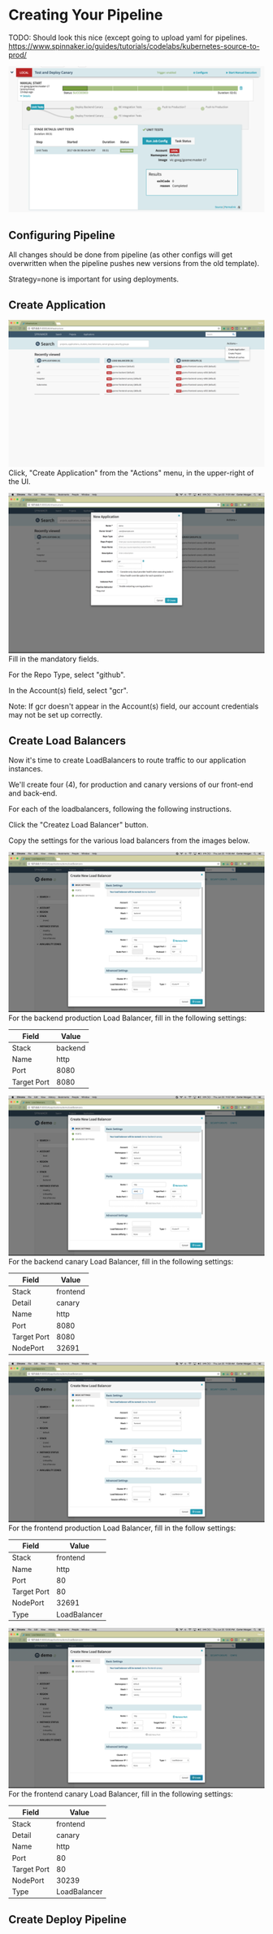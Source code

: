 # Creating Your Pipeline

TODO:  Should look this nice (except going to upload yaml for pipelines.
https://www.spinnaker.io/guides/tutorials/codelabs/kubernetes-source-to-prod/


![](../docs/img/pipeline-overview.png)

## Configuring Pipeline
All changes should be done from pipeline (as other configs will get overwritten when the pipeline pushes new versions from the old template).

Strategy=none is important for using deployments.  

## Create Application

![](../docs/img/ui-create-application.png)
Click, "Create Application" from the "Actions" menu, in the upper-right of the UI.


![](../docs/img/ui-configure-application.png)
Fill in the mandatory fields.

For the Repo Type, select "github".

In the Account(s) field, select "gcr".

Note: If gcr doesn't appear in the Account(s) field, our account credentials may not be set up correctly.  
 

## Create Load Balancers

Now it's time to create LoadBalancers to route traffic to our application instances.

We'll create four (4), for production and canary versions of our front-end and back-end.

For each of the loadbalancers, following the following instructions.

Click the "Createz Load Balancer" button.

Copy the settings for the various load balancers from the images below.

![](../docs/img/lb-be.png)
For the backend production Load Balancer, fill in the following settings:

| Field | Value |
| --- | --- |
| Stack | backend |
| Name | http |
| Port | 8080 |
| Target Port | 8080 |

![](../docs/img/lb-be-c.png)
For the backend canary Load Balancer, fill in the following settings:

| Field | Value |
| --- | --- |
| Stack | frontend |
| Detail | canary |
| Name | http |
| Port | 8080 |
| Target Port | 8080 |
| NodePort | 32691 |


![](../docs/img/lb-fe.png)
For the frontend production Load Balancer, fill in the follow settings:

| Field | Value |
| --- | --- |
| Stack | frontend |
| Name | http |
| Port | 80 |
| Target Port | 80 |
| NodePort | 32691 |
| Type | LoadBalancer |

![](../docs/img/lb-fe-c.png)
For the frontend canary Load Balancer, fill in the following settings:

| Field | Value |
| --- | --- |
| Stack | frontend |
| Detail | canary |
| Name | http |
| Port | 80 |
| Target Port | 80 |
| NodePort | 30239 |
| Type | LoadBalancer | 

## Create Deploy Pipeline

